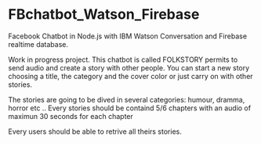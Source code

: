 # FBchatbot_Watson_Firebase
Facebook Chatbot in Node.js with IBM Watson Conversation and Firebase realtime database.

Work in progress project. 
This chatbot is called FOLKSTORY permits to send audio and create a story with other people. 
You can start a new story choosing a title, the category and the cover color or just carry on with other stories. 

The stories are going to be dived in several categories: humour, dramma, horror etc .. 
Every stories should be containd 5/6 chapters with an audio of maximun 30 seconds for each chapter

Every users should be able to retrive all theirs stories.


